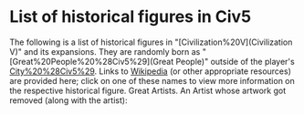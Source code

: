 # List of historical figures in Civ5

The following is a list of historical figures in "[Civilization%20V](Civilization V)" and its expansions. They are randomly born as "[Great%20People%20%28Civ5%29](Great People)" outside of the player's [City%20%28Civ5%29](cities). Links to [Wikipedia](Wikipedia) (or other appropriate resources) are provided here; click on one of these names to view more information on the respective historical figure.
Great Artists.
An Artist whose artwork got removed (along with the artist):